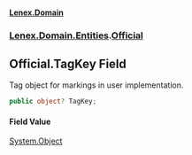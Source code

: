 #### [Lenex.Domain](index.md 'index')
### [Lenex.Domain.Entities](Lenex.Domain.Entities.md 'Lenex.Domain.Entities').[Official](Lenex.Domain.Entities.Official.md 'Lenex.Domain.Entities.Official')

## Official.TagKey Field

Tag object for markings in user implementation.

```csharp
public object? TagKey;
```

#### Field Value
[System.Object](https://docs.microsoft.com/en-us/dotnet/api/System.Object 'System.Object')
